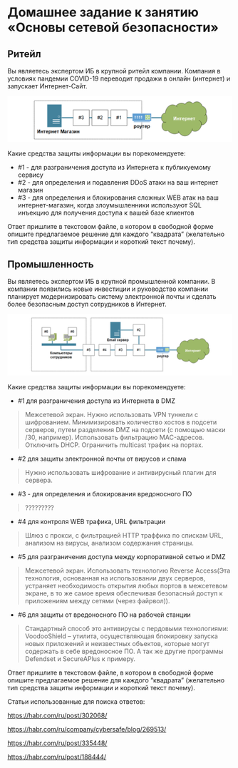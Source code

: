 # Домашнее задание к занятию «Основы сетевой безопасности»


## Ритейл

Вы являетесь экспертом ИБ в крупной ритейл компании. Компания в условиях пандемии COVID-19 переводит продажи в онлайн (интернет) и запускает Интернет-Сайт.

![](pic/retail.png)

Какие средства защиты информации вы порекомендуете:

* \#1 - для разграничения доступа из Интернета к публикуемому сервису
* \#2 - для определения и подавления DDoS атаки на ваш интернет магазин
* \#3 - для определения и блокирования сложных WEB атак на ваш интернет-магазин, когда злоумышленники используют SQL инъекцию для получения доступа к вашей базе клиентов

Ответ пришлите в текстовом файле, в котором в свободной форме опишите предлагаемое решение для каждого “квадрата” (желательно тип средства защиты информации и короткий текст почему).

## Промышленность

Вы являетесь экспертом ИБ в крупной промышленной компании. В компании появились новые инвестиции и руководство компании планирует модернизировать систему электронной почты и сделать более безопасным доступ сотрудников в Интернет.

![](pic/industry.png)

Какие средства защиты информации вы порекомендуете:
* \#1 для разграничения доступа из Интернета в DMZ
> Межсетевой экран. Нужно использовать VPN туннели с шифрованием. Минимизировать количество хостов в подсети серверов, путем разделения DMZ на подсети (с помощью маски /30, например). Использовать фильтрацию MAC-адресов. Отключить DHCP. Ограничить multicast трафик на портах.

* \#2 для защиты электронной почты от вирусов и спама
> Нужно использовать шифрование и антивирусный плагин для сервера.

* \#3 - для определения и блокирования вредоносного ПО
> ?????????
* \#4 для контроля WEB трафика, URL фильтрации
> Шлюз с прокси, с фильтрацией HTTP траффика по спискам URL, анализом на вирусы, анализом содержания страницы.
* \#5 для разграничения доступа между корпоративной сетью и DMZ
> Межсетевой экран. Использовать технологию Reverse Access(Эта технология, основанная на использовании двух серверов, устраняет необходимость открытия любых портов в межсетевом экране, в то же самое время обеспечивая безопасный доступ к приложениям между сетями (через файрвол)).
* \#6 для защиты от вредоносного ПО на рабочей станции
> Стандартный способ это антивирусы c пердовыми технологиями: VoodooShield – утилита, осуществляющая блокировку запуска новых приложений и неизвестных объектов, которые могут содержать в себе вредоносное ПО. А так же другие программы Defendset и SecureAPlus к примеру.


Ответ пришлите в текстовом файле, в котором в свободной форме опишите предлагаемое решение для каждого “квадрата” (желательно тип средства защиты информации и короткий текст почему).



Статьи использованные для поиска ответов:


https://habr.com/ru/post/302068/

https://habr.com/ru/company/cybersafe/blog/269513/

https://habr.com/ru/post/335448/

https://habr.com/ru/post/188444/